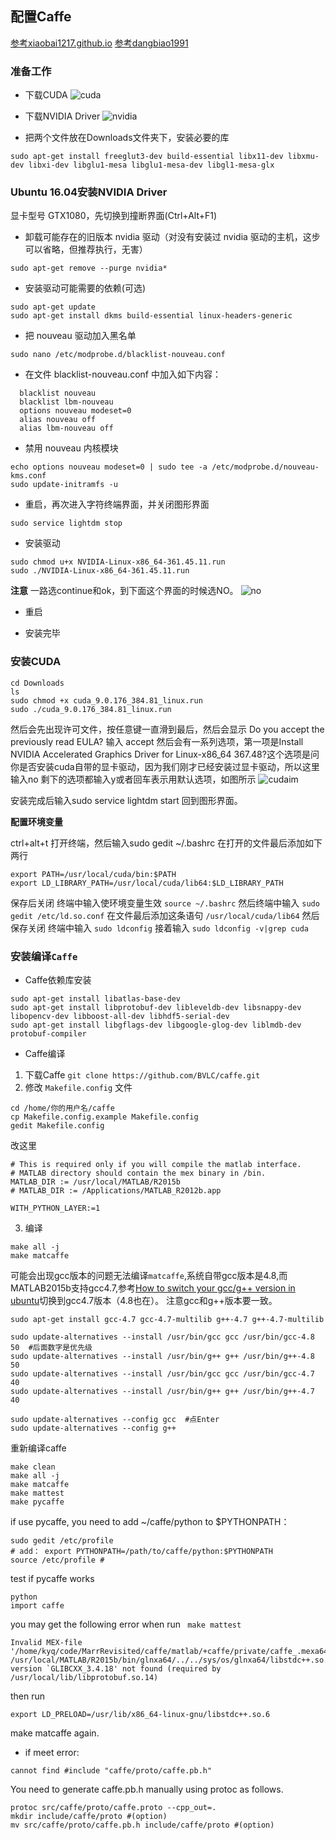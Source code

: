 ## 配置Caffe
[参考xiaobai1217.github.io](https://xiaobai1217.github.io/2017/04/18/caffe_configuration/)
[参考dangbiao1991](https://gist.github.com/dangbiao1991/7825db1d17df9231f4101f034ecd5a2b)

### 准备工作
* 下载CUDA
![cuda](http://github.com/jinghongkyq/jinghongkyq.github.io/raw/master/data/cuda.png)

* 下载NVIDIA Driver
![nvidia](http://github.com/jinghongkyq/jinghongkyq.github.io/raw/master/data/nvidia.png)

* 把两个文件放在Downloads文件夹下，安装必要的库
```
sudo apt-get install freeglut3-dev build-essential libx11-dev libxmu-dev libxi-dev libglu1-mesa libglu1-mesa-dev libgl1-mesa-glx
```

### Ubuntu 16.04安装NVIDIA Driver
显卡型号 GTX1080，先切换到撞断界面(Ctrl+Alt+F1)

* 卸载可能存在的旧版本 nvidia 驱动（对没有安装过 nvidia 驱动的主机，这步可以省略，但推荐执行，无害）
```
sudo apt-get remove --purge nvidia*
```

* 安装驱动可能需要的依赖(可选)
```
sudo apt-get update
sudo apt-get install dkms build-essential linux-headers-generic
```

* 把 nouveau 驱动加入黑名单
```
sudo nano /etc/modprobe.d/blacklist-nouveau.conf
```

* 在文件 blacklist-nouveau.conf 中加入如下内容：
```
  blacklist nouveau
  blacklist lbm-nouveau
  options nouveau modeset=0
  alias nouveau off
  alias lbm-nouveau off
```

* 禁用 nouveau 内核模块
```
echo options nouveau modeset=0 | sudo tee -a /etc/modprobe.d/nouveau-kms.conf
sudo update-initramfs -u
```

* 重启，再次进入字符终端界面，并关闭图形界面
```
sudo service lightdm stop
```

* 安装驱动
```
sudo chmod u+x NVIDIA-Linux-x86_64-361.45.11.run
sudo ./NVIDIA-Linux-x86_64-361.45.11.run
```

**注意**
一路选continue和ok，到下面这个界面的时候选NO。
![no](http://github.com/jinghongkyq/jinghongkyq.github.io/raw/master/data/no.png)

* 重启

* 安装完毕

### 安装CUDA
```
cd Downloads
ls
sudo chmod +x cuda_9.0.176_384.81_linux.run
sudo ./cuda_9.0.176_384.81_linux.run
```
然后会先出现许可文件，按任意键一直滑到最后，然后会显示
Do you accept the previously read EULA?
输入 accept
然后会有一系列选项，第一项是Install NVIDIA Accelerated Graphics Driver for Linux-x86_64 367.48?这个选项是问你是否安装cuda自带的显卡驱动，因为我们刚才已经安装过显卡驱动，所以这里输入no
剩下的选项都输入y或者回车表示用默认选项，如图所示
![cudaim](http://github.com/jinghongkyq/jinghongkyq.github.io/raw/master/data/cudaim.png)

安装完成后输入sudo service lightdm start 回到图形界面。

**配置环境变量**

ctrl+alt+t 打开终端，然后输入sudo gedit ~/.bashrc
在打开的文件最后添加如下两行
```
export PATH=/usr/local/cuda/bin:$PATH
export LD_LIBRARY_PATH=/usr/local/cuda/lib64:$LD_LIBRARY_PATH
```
保存后关闭
终端中输入使环境变量生效 ```source ~/.bashrc```
然后终端中输入 ```sudo gedit /etc/ld.so.conf```
在文件最后添加这条语句 ```/usr/local/cuda/lib64``` 然后保存关闭
终端中输入 ```sudo ldconfig```
接着输入 ```sudo ldconfig -v|grep cuda```

### 安装编译`Caffe`
* Caffe依赖库安装

```
sudo apt-get install libatlas-base-dev
sudo apt-get install libprotobuf-dev libleveldb-dev libsnappy-dev libopencv-dev libboost-all-dev libhdf5-serial-dev
sudo apt-get install libgflags-dev libgoogle-glog-dev liblmdb-dev protobuf-compiler
```

* Caffe编译
1. 下载Caffe `git clone https://github.com/BVLC/caffe.git`
2. 修改 `Makefile.config` 文件

```
cd /home/你的用户名/caffe
cp Makefile.config.example Makefile.config
gedit Makefile.config
```

改这里

```
# This is required only if you will compile the matlab interface.
# MATLAB directory should contain the mex binary in /bin.
MATLAB_DIR := /usr/local/MATLAB/R2015b
# MATLAB_DIR := /Applications/MATLAB_R2012b.app

WITH_PYTHON_LAYER:=1
```

3. 编译
```
make all -j
make matcaffe
```
可能会出现gcc版本的问题无法编译`matcaffe`,系统自带gcc版本是4.8,而MATLAB2015b支持gcc4.7,参考[How to switch your gcc/g++ version in ubuntu](https://archerfmy.github.io/2017/04/12/How-to-switch-your-gcc-g-version-in-ubuntu/)切换到gcc4.7版本（4.8也在）。
注意gcc和g++版本要一致。

```
sudo apt-get install gcc-4.7 gcc-4.7-multilib g++-4.7 g++-4.7-multilib

sudo update-alternatives --install /usr/bin/gcc gcc /usr/bin/gcc-4.8 50  #后面数字是优先级
sudo update-alternatives --install /usr/bin/g++ g++ /usr/bin/g++-4.8 50
sudo update-alternatives --install /usr/bin/gcc gcc /usr/bin/gcc-4.7 40
sudo update-alternatives --install /usr/bin/g++ g++ /usr/bin/g++-4.7 40

sudo update-alternatives --config gcc  #点Enter
sudo update-alternatives --config g++
```

重新编译caffe
```
make clean
make all -j
make matcaffe
make mattest
make pycaffe
```

if use pycaffe, you need to add ~/caffe/python to $PYTHONPATH：
```
sudo gedit /etc/profile
# add： export PYTHONPATH=/path/to/caffe/python:$PYTHONPATH
source /etc/profile # 
```

test if pycaffe works
```
python
import caffe
```

you may get the following error when run ``` make mattest```
```
Invalid MEX-file '/home/kyq/code/MarrRevisited/caffe/matlab/+caffe/private/caffe_.mexa64': /usr/local/MATLAB/R2015b/bin/glnxa64/../../sys/os/glnxa64/libstdc++.so.6: version `GLIBCXX_3.4.18' not found (required by /usr/local/lib/libprotobuf.so.14)
```

then run
```
export LD_PRELOAD=/usr/lib/x86_64-linux-gnu/libstdc++.so.6
```

make matcaffe again.

* if meet error:
```
cannot find #include "caffe/proto/caffe.pb.h"
```

You need to generate caffe.pb.h manually using protoc as follows.
```
protoc src/caffe/proto/caffe.proto --cpp_out=.
mkdir include/caffe/proto #(option)
mv src/caffe/proto/caffe.pb.h include/caffe/proto #(option)
```
